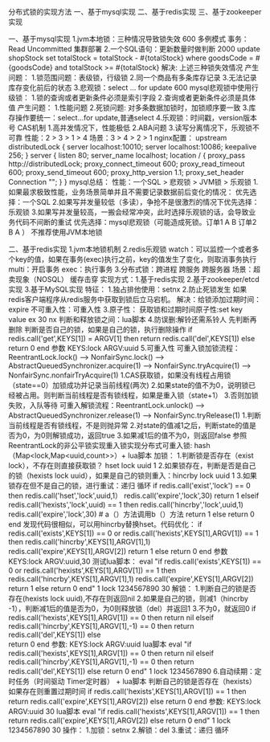分布式锁的实现方法
一、基于mysql实现
二、基于redis实现
三、基于zookeeper实现

一、基于mysql实现
    1.jvm本地锁：三种情况导致锁失效 600
        多例模式
        事务：Read Uncommitted
        集群部署
    2.一个SQL语句：更新数量时做判断 2000
        update shopStock set totalStock = totalStock - #{totalStock} where goodsCode = #{goodsCode} and totalStock >= #{totalStock}
        解决: 上述三种锁失效情况
        产生问题：
            1.锁范围问题：表级锁，行级锁
            2.同一个商品有多条库存记录
            3.无法记录库存变化前后的状态
    3.悲观锁：select ... for update 600
        mysql悲观锁中使用行级锁：
            1.锁的查询或者更新条件必须是索引字段
            2.查询或者更新条件必须是具体值
        产生问题：
            1.性能问题
            2.死锁问题: 对多条数据加锁时，加锁顺序要一致
            3.库存操作要统一：select...for update,普通select
    4.乐观锁：时间戳，version版本号 CAS机制
        1.高并发情况下，性能极低
        2.ABA问题
        3.读写分离情况下，乐观锁不可靠
        性能：2 > 3 > 1 > 4
        场景：3 > 4 > 2 > 1
        nginx配置：
        upstream distributedLock {
            server localhost:10010;
            server localhost:10086;
            keepalive 256;
        }
        server {
            listen       80;
            server_name  localhost;
            location / {
                proxy_pass http://distributedLock;
                proxy_connect_timeout    600;
                proxy_read_timeout       600;
                proxy_send_timeout       600;
                proxy_http_version 1.1;
                proxy_set_header Connection "";
            }
        }
    mysql总结：
        性能：一个SQL > 悲观锁 > JVM锁 > 乐观锁
        1.如果最求极致性能，业务场景简单并且不需要记录数据前后变化的情况：
            优先选择：一个SQL
        2.如果写并发量较低（多读），争抢不是很激烈的情况下优先选择：乐观锁
        3.如果写并发量较高，一搬会经常冲突，此时选择乐观锁的话，会导致业务代码不间断的重试
            优先选择：mysql悲观锁（可能造成死锁。订单1 A B 订单2 B A ）
        不推荐使用JVM本地锁

二、基于redis实现
    1.jvm本地锁机制
    2.redis乐观锁
        watch：可以监控一个或者多个key的值，如果在事务(exec)执行之前，key的值发生了变化，则取消事务执行
        multi：开启事务
        exec：执行事务
    3.分布式锁：跨进程 跨服务 跨服务器
        场景：超卖现象（NOSQL） 缓存击穿
        实现方式：1.基于redis实现
                2.基于zookeeper/etcd实现
                3.基于MySQL实现
        特征：
            1.独占排他使用：setnx
            2.防止死锁发生
                如果redis客户端程序从redis服务中获取到锁后立马宕机。
                解决：给锁添加过期时间：expire
                不可重入性：可重入性
            3.原子性：
                获取锁和过期时间原子性:set key value ex 30 nx
                判断和释放锁之间：lua脚本
            4.防误删:解铃还需系铃人
                先判断再删除
                    判断是否自己的锁，如果是自己的锁，执行删除操作
                    if redis.call('get',KEYS[1]) = ARGV[1]
                    then
                        return redis.call('del',KEYS[1])
                    else
                        return 0
                    end
                    参数
                    KEYS:lock
                    ARGV:uuid
            5.可重入性
              可重入锁加锁流程：ReentrantLock.lock() --> NonfairSync.lock() --> AbstractQueuedSynchronizer.acquire(1) --> NonfairSync.tryAcquire(1) --> NonfairSync.nonfairTryAcquire(1)
                1.CAS获取锁，如果没有线程占用锁（state==0）加锁成功并记录当前线程(两次)
                2.如果state的值不为0，说明锁已经被占用。则判断当前线程是否有锁线程，如果是重入锁（state+1） 
                3.否则加锁失败，入队等待
              可重入解锁流程：ReentrantLock.unlock() --> AbstractQueuedSynchronizer.release(1) --> NonfairSync.tryRelease(1)
                1.判断当前线程是否有锁线程，不是则抛异常
                2.对state的值减1之后，判断state的值是否为0，为0则解锁成功，返回true
                3.如果减1后的值不为0，则返回false
              参照ReentrantLock的非公平锁实现重入锁实现分布式可重入锁: hash（Map<lock,Map<uuid,count>>）+ lua脚本
                加锁：
                    1.判断锁是否存在（exist lock），不存在则直接获取锁？ hset lock uuid 1
                    2.如果锁存在，判断是否是自己的锁（hexists lock uuid），如果是自己的锁则重入：hincrby lock uuid 1
                    3.如果锁存在但不是自己的锁，进行重试：递归 循环
                    if redis.call('exist','lock') == 0
                    then
                        redis.call('hset','lock',uuid,1）
                        redis.call('expire','lock',30)
                        return 1
                    elseif redis.call('hexists','lock',uuid) == 1
                    then
                        redis.call('hincrby','lock',uuid,1)
                        redis.call('expire','lock',30) # a（）方法调用b（）方法
                        return 1
                    else
                        return 0
                    end
                   发现代码很相似，可以用hincrby替换hset。代码优化：
                   if redis.call('exists',KEYS[1]) == 0 or redis.call('hexists',KEYS[1],ARGV[1]) == 1
                    then
                        redis.call('hincrby',KEYS[1],ARGV[1],1)
                        redis.call('expire',KEYS[1],ARGV[2])
                        return 1
                    else
                        return 0
                    end
                    参数
                    KEYS:lock
                    ARGV:uuid,30
                    测试lua脚本：
                    eval "if redis.call('exists',KEYS[1]) == 0 or redis.call('hexists',KEYS[1],ARGV[1]) == 1 then redis.call('hincrby',KEYS[1],ARGV[1],1) redis.call('expire',KEYS[1],ARGV[2]) return 1 else return 0 end" 1 lock 1234567890 30
                解锁：
                    1.判断自己的锁是否存在(hexists lock uuid),不存在则返回nil
                    2.如果是自己的锁，则减1（hincrby -1），判断减1后的值是否为0，为0则释放锁（del）并返回1
                    3.不为0，就返回0
                    if redis.call('hexists',KEYS[1],ARGV[1]) == 0
                    then
                        return nil
                    elseif redis.call('hincrby',KEYS[1],ARGV[1],-1) == 0
                    then
                        return redis.call('del',KEYS[1])
                    else    
                        return 0
                    end
                    参数:
                    KEYS:lock
                    ARGV:uuid
                    lua脚本
                    eval "if redis.call('hexists',KEYS[1],ARGV[1]) == 0 then return nil elseif redis.call('hincrby',KEYS[1],ARGV[1],-1) == 0 then return redis.call('del',KEYS[1]) else return 0 end" 1 lock 1234567890
            6.自动续期：定时任务（时间驱动 Timer定时器） + lua脚本
                判断自己的锁是否存在（hexists）如果存在则重置过期时间
                    if redis.call('hexists',KEYS[1],ARGV[1]) == 1
                    then
                        return redis.call('expire',KEYS[1],ARGV[2])
                    else
                      return 0
                    end
                参数:
                KEYS:lock
                ARGV:uuid 30
                lua脚本
                eval "if redis.call('hexists',KEYS[1],ARGV[1]) == 1 then return redis.call('expire',KEYS[1],ARGV[2]) else return 0 end" 1 lock 1234567890 30
            操作：
                1.加锁：setnx
                2.解锁：del
                3.重试：递归 循环
    

